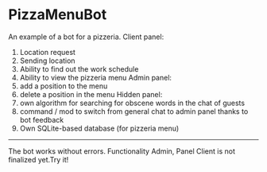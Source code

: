 # PizzaMenuBot
An example of a bot for a pizzeria.
Client panel:
1. Location request
2. Sending location
3. Ability to find out the work schedule
4. Ability to view the pizzeria menu
Admin panel:
1. add a position to the menu
2. delete a position in the menu
Hidden panel:
1. own algorithm for searching for obscene words in the chat of guests
2. command / mod to switch from general chat to admin panel thanks to bot feedback
3. Own SQLite-based database (for pizzeria menu)
--------
The bot works without errors. Functionality Admin, Panel Client is not finalized yet.Try it!
